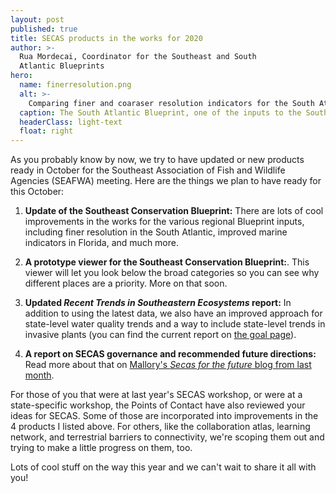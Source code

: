 ```yaml
---
layout: post
published: true
title: SECAS products in the works for 2020
author: >-
  Rua Mordecai, Coordinator for the Southeast and South
  Atlantic Blueprints
hero:
  name: finerresolution.png
  alt: >-
    Comparing finer and coaraser resolution indicators for the South Atlantic Blueprint.
  caption: The South Atlantic Blueprint, one of the inputs to the Southeast Blueprint, is moving to a finer resolution this year. This image compares versions of an indicator at the previous 200 m resolution and the new 30 m resolution.
  headerClass: light-text
  float: right
---
```

As you probably know by now, we try to have updated or new products ready in October for the Southeast Association of Fish and Wildlife Agencies (SEAFWA) meeting. Here are the things we plan to have ready for this October:

1. **Update of the Southeast Conservation Blueprint:** There are lots of cool improvements in the works for the various regional Blueprint inputs, including finer resolution in the South Atlantic, improved marine indicators in Florida, and much more.<!--more-->

2. **A prototype viewer for the Southeast Conservation Blueprint:**. This viewer will let you look below the broad categories so you can see why different places are a priority. More on that soon.

3. **Updated _Recent Trends in Southeastern Ecosystems_ report:** In addition to using the latest data, we also have an improved approach for state-level water quality trends and a way to include state-level trends in invasive plants (you can find the current report on [the goal page](http://secassoutheast.org/our-goal)).

4. **A report on SECAS governance and recommended future directions:** Read more about that on [Mallory's _Secas for the future_ blog from last month](http://secassoutheast.org/2020/02/28/SECAS-for-the-future.html).

For those of you that were at last year's SECAS workshop, or were at a state-specific workshop, the Points of Contact have also reviewed your ideas for SECAS. Some of those are incorporated into improvements in the 4 products I listed above. For others, like the collaboration atlas, learning network, and terrestrial barriers to connectivity, we're scoping them out and trying to make a little progress on them, too.

Lots of cool stuff on the way this year and we can't wait to share it all with you!
